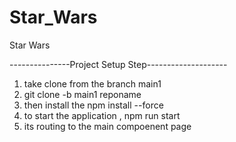 # Star_Wars
Star Wars

---------------Project Setup Step--------------------

1. take clone from the branch main1
2. git clone -b main1 reponame
3. then install the npm install --force
4. to start the application , npm run start
5. its routing to the main compoenent page
